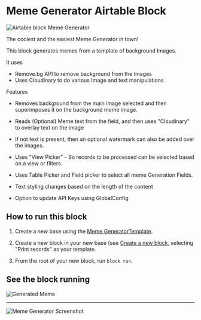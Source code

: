 # Meme Generator Airtable Block

![Airtable block Meme Generator](https://res.cloudinary.com/dlgztvq9v/image/upload/v1594045468/airtable-block-meme-generator.png)

The coolest and the easiest Meme Generator in town!

This block generates memes from a template of background Images.

It uses
- Remove.bg API to remove background from the Images
- Uses Cloudinary to do various Image and text manipulations

Features

- Removes background from the main image selected and then superimposes it on the background meme image.

- Reads (Optional) Meme text from the field, and then uses "Cloudinary" to overlay text on the image

- If not text is present, then an optional watermark can also be added over the images.

- Uses "View Picker" - So records to be processed can be selected based on a view or filters.

-  Uses Table Picker and Field picker to select all meme Generation Fields.

-   Text styling changes based on the length of the content

-  Option to update API Keys using GlobalConfig

## How to run this block

1. Create a new base using the
   [Meme GeneratorTemplate](https://airtable.com/invite/l?inviteId=invjdc7VUlMZssnBj&inviteToken=d9d8a86d2e7edc1090ed686da6aafcd4380763e5cdb6e5d675fd32d52b052eda).

2. Create a new block in your new base (see
   [Create a new block](https://airtable.com/developers/blocks/guides/hello-world-tutorial#create-a-new-block),
   selecting "Print records" as your template.

3. From the root of your new block, run `block run`.

## See the block running

![Generated Meme](https://res.cloudinary.com/dlgztvq9v/image/upload/v1594046323/meme1.png)

-----

![Meme Generator Screenshot](https://res.cloudinary.com/dlgztvq9v/image/upload/v1594046326/meme-generator-screenshot.png)
